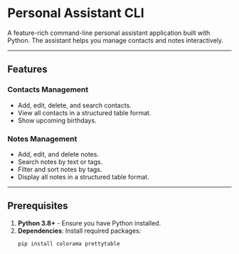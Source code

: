 # Personal Assistant CLI

A feature-rich command-line personal assistant application built with Python. The assistant helps you manage contacts and notes interactively.

---

## Features

### Contacts Management
- Add, edit, delete, and search contacts.
- View all contacts in a structured table format.
- Show upcoming birthdays.

### Notes Management
- Add, edit, and delete notes.
- Search notes by text or tags.
- Filter and sort notes by tags.
- Display all notes in a structured table format.

---

## Prerequisites

1. **Python 3.8+** - Ensure you have Python installed.
2. **Dependencies**:
   Install required packages:
   ```bash
   pip install colorama prettytable
